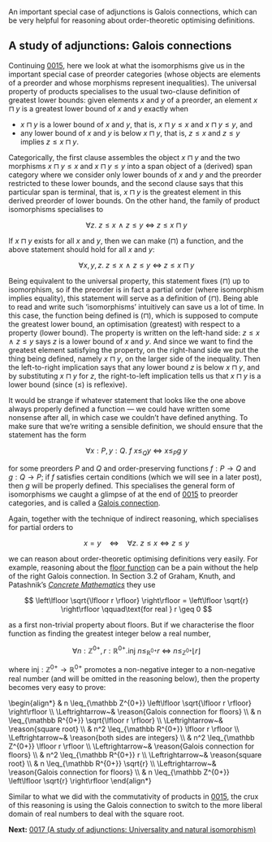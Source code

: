 An important special case of adjunctions is Galois connections, which can be very helpful for reasoning about order-theoretic optimising definitions.

## A study of adjunctions: Galois connections

Continuing [0015](/blog/0015/), here we look at what the isomorphisms give us in the important special case of preorder categories (whose objects are elements of a preorder and whose morphisms represent inequalities).
The universal property of products specialises to the usual two-clause definition of greatest lower bounds: given elements $x$ and $y$ of a preorder, an element $x \sqcap y$ is a greatest lower bound of $x$ and $y$ exactly when

* $x \sqcap y$ is a lower bound of $x$ and $y$, that is, $x \sqcap y \leq x$ and $x \sqcap y \leq y$, and
* any lower bound of $x$ and $y$ is below $x \sqcap y$, that is, $z \leq x$ and $z \leq y$ implies $z \leq x \sqcap y$.

Categorically, the first clause assembles the object $x \sqcap y$ and the two morphisms $x \sqcap y \leq x$ and $x \sqcap y \leq y$ into a span object of a (derived) span category where we consider only lower bounds of $x$ and $y$ and the preorder restricted to these lower bounds, and the second clause says that this particular span is terminal, that is, $x \sqcap y$ is the greatest element in this derived preorder of lower bounds.
On the other hand, the family of product isomorphisms specialises to

$$ \forall z.\ z \leq x \mathrel\wedge z \leq y ~\Leftrightarrow~ z \leq x \sqcap y $$

If $x \sqcap y$ exists for all $x$ and $y$, then we can make $(\sqcap)$ a function, and the above statement should hold for all $x$ and $y$:

$$ \forall x, y, z.\ z \leq x \mathrel\wedge z \leq y ~\Leftrightarrow~ z \leq x \sqcap y $$

Being equivalent to the universal property, this statement fixes $(\sqcap)$ up to isomorphism, so if the preorder is in fact a partial order (where isomorphism implies equality), this statement will serve as a definition of $(\sqcap)$.
Being able to read and write such ‘isomorphisms’ intuitively can save us a lot of time.
In this case, the function being defined is $(\sqcap)$, which is supposed to compute the greatest lower bound, an optimisation (greatest) with respect to a property (lower bound).
The property is written on the left-hand side: $z \leq x \mathrel\wedge z \leq y$ says $z$ is a lower bound of $x$ and $y$.
And since we want to find the greatest element satisfying the property, on the right-hand side we put the thing being defined, namely $x \sqcap y$, on the larger side of the inequality.
Then the left-to-right implication says that any lower bound $z$ is below $x \sqcap y$, and by substituting $x \sqcap y$ for $z$, the right-to-left implication tells us that $x \sqcap y$ is a lower bound (since $(\leq)$ is reflexive).

It would be strange if whatever statement that looks like the one above always properly defined a function — we could have written some nonsense after all, in which case we couldn’t have defined anything.
To make sure that we’re writing a sensible definition, we should ensure that the statement has the form

$$ \forall x : P, y : Q.\ f\ x \leq_Q y ~\Leftrightarrow~ x \leq_P g\ y $$

for some preorders $P$ and $Q$ and order-preserving functions $f : P \to Q$ and $g : Q \to P$; if $f$ satisfies certain conditions (which we will see in a later post), then $g$ will be properly defined.
This specialises the general form of isomorphisms we caught a glimpse of at the end of [0015](/blog/0015/) to preorder categories, and is called a [Galois connection](https://en.wikipedia.org/wiki/Galois_connection).

Again, together with the technique of indirect reasoning, which specialises for partial orders to

$$ x = y \quad\Leftrightarrow\quad \forall z.\ z \leq x \Leftrightarrow z \leq y $$

we can reason about order-theoretic optimising definitions very easily.
For example, reasoning about the [floor function](https://en.wikipedia.org/wiki/Floor_and_ceiling_functions) can be a pain without the help of the right Galois connection.
In Section 3.2 of Graham, Knuth, and Patashnik’s [*Concrete Mathematics*](https://en.wikipedia.org/wiki/Concrete_Mathematics) they use

$$ \left\lfloor \sqrt{\lfloor r \rfloor} \right\rfloor = \left\lfloor \sqrt{r} \right\rfloor \qquad\text{for real } r \geq 0 $$

as a first non-trivial property about floors.
But if we characterise the floor function as finding the greatest integer below a real number,

$$ \forall n : \mathbb Z^{0+}, r : \mathbb R^{0+}. \mathsf{inj}\ n \leq_{\mathbb R^{0+}} r ~\Leftrightarrow~ n \leq_{\mathbb Z^{0+}} \lfloor r \rfloor $$

where $\mathsf{inj} : \mathbb Z^{0+} \to \mathbb R^{0+}$ promotes a non-negative integer to a non-negative real number (and will be omitted in the reasoning below), then the property becomes very easy to prove:

\begin{align*}
& n \leq_{\mathbb Z^{0+}} \left\lfloor \sqrt{\lfloor r \rfloor} \right\rfloor \\\\
\Leftrightarrow~& \reason{Galois connection for floors} \\\\
& n \leq_{\mathbb R^{0+}} \sqrt{\lfloor r \rfloor} \\\\
\Leftrightarrow~& \reason{square root} \\\\
& n^2 \leq_{\mathbb R^{0+}} \lfloor r \rfloor \\\\
\Leftrightarrow~& \reason{both sides are integers} \\\\
& n^2 \leq_{\mathbb Z^{0+}} \lfloor r \rfloor \\\\
\Leftrightarrow~& \reason{Galois connection for floors} \\\\
& n^2 \leq_{\mathbb R^{0+}} r \\\\
\Leftrightarrow~& \reason{square root} \\\\
& n \leq_{\mathbb R^{0+}} \sqrt{r} \\\\
\Leftrightarrow~& \reason{Galois connection for floors} \\\\
& n \leq_{\mathbb Z^{0+}} \left\lfloor \sqrt{r} \right\rfloor
\end{align*}

Similar to what we did with the commutativity of products in [0015](/blog/0015/), the crux of this reasoning is using the Galois connection to switch to the more liberal domain of real numbers to deal with the square root.

**Next:** [0017 (A study of adjunctions: Universality and natural isomorphism)](/blog/0017/)